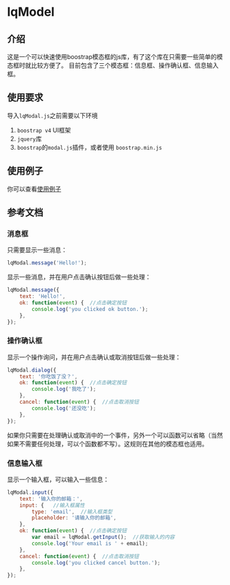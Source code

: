 # lqModel

## 介绍
这是一个可以快速使用boostrap模态框的js库，有了这个库在只需要一些简单的模态框时就比较方便了。
目前包含了三个模态框：信息框、操作确认框、信息输入框。


## 使用要求
导入`lqModal.js`之前需要以下环境
1. `boostrap v4` UI框架
2. `jquery`库
3. `boostrap`的`modal.js`插件，或者使用 `boostrap.min.js`


## 使用例子
你可以查看[使用例子](https://github.com/luoluolzb/lqModal/blob/master/example/demo.html)


## 参考文档

### 消息框
只需要显示一些消息：
```javascript
lqModal.message('Hello!');
```

显示一些消息，并在用户点击确认按钮后做一些处理：
```javascript
lqModal.message({
	text: 'Hello!',
	ok: function(event) {  //点击确定按钮
		console.log('you clicked ok button.');
	},
});
```


### 操作确认框
显示一个操作询问，并在用户点击确认或取消按钮后做一些处理：
```javascript
lqModal.dialog({
	text: '你吃饭了没？',
	ok: function(event) {  //点击确定按钮
		console.log('我吃了');
	},
	cancel: function(event) {  //点击取消按钮
		console.log('还没吃');
	},
});
```
如果你只需要在处理确认或取消中的一个事件，另外一个可以函数可以省略（当然如果不需要任何处理，可以个函数都不写）。这规则在其他的模态框也适用。


### 信息输入框
显示一个输入框，可以输入一些信息：
```javascript
lqModal.input({
	text: '输入你的邮箱：',
	input: {   //输入框属性
		type: 'email',  //输入框类型
		placeholder: '请输入你的邮箱',
	},
	ok: function(event) {  //点击确定按钮
		var email = lqModal.getInput();  //获取输入的内容
		console.log('Your email is ' + email);
	},
	cancel: function(event) {  //点击取消按钮
		console.log('you clicked cancel button.');
	},
});
```

